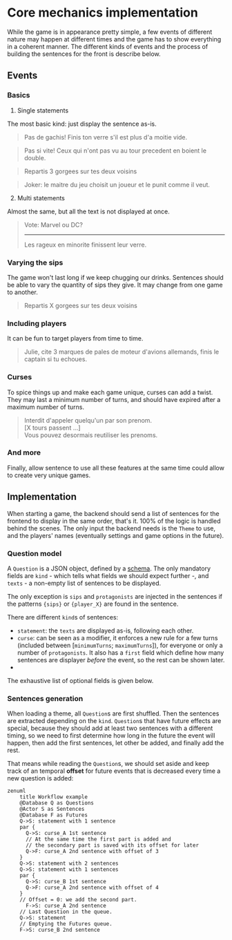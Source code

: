 # Core mechanics implementation

While the game is in appearance pretty simple, a few events of different nature
may happen at different times and the game has to show everything in a coherent
manner. The different kinds of events and the process of building the sentences
for the front is describe below.

## Events

### Basics

1. Single statements

The most basic kind: just display the sentence as-is.

> Pas de gachis! Finis ton verre s'il est plus d'a moitie vide.

> Pas si vite! Ceux qui n'ont pas vu au tour precedent en boient le double.

> Repartis 3 gorgees sur tes deux voisins

> Joker: le maitre du jeu choisit un joueur et le punit comme il veut.

2. Multi statements

Almost the same, but all the text is not displayed at once.

> Vote: Marvel ou DC?<hr>
> Les rageux en minorite finissent leur verre.

### Varying the sips

The game won't last long if we keep chugging our drinks. Sentences should be
able to vary the quantity of sips they give. It may change from one game to
another.

> Repartis X gorgees sur tes deux voisins

### Including players

It can be fun to target players from time to time.

> Julie, cite 3 marques de pales de moteur d'avions allemands, finis le captain si tu echoues.

### Curses

To spice things up and make each game unique, curses can add a twist. They may
last a minimum number of turns, and should have expired after a maximum number
of turns.

> Interdit d'appeler quelqu'un par son prenom.<br>
> [X tours passent ...]<br>
> Vous pouvez desormais reutiliser les prenoms.

### And more

Finally, allow sentence to use all these features at the same time could allow
to create very unique games.

## Implementation

When starting a game, the backend should send a list of sentences for the frontend to display in the same order, that's it. 100% of the logic is handled behind the scenes. The only input the backend needs is the `Theme` to use, and the players' names (eventually settings and game options in the future).

### Question model

A `Question` is a JSON object, defined by a [schema](../config/schemas/question.json). The only mandatory fields are `kind` - which tells what fields we should expect further -, and `texts` - a non-empty list of sentences to be displayed.

The only exception is `sips` and `protagonists` are injected in the sentences if the patterns `{sips}` or `{player_X}` are found in the sentence.

There are different `kind`s of sentences:

- `statement`: the `texts` are displayed as-is, following each other.
- `curse`: can be seen as a modifier, it enforces a new rule for a few turns (included between [`minimumTurns`; `maximumTurns`]), for everyone or only a number of `protagonists`. It also has a `first` field which define how many sentences are displayer *before* the event, so the rest can be shown later.
- 

The exhaustive list of optional fields is given below.

### Sentences generation

When loading a theme, all `Question`s are first shuffled. Then the sentences are extracted depending on the `kind`. `Question`s that have future effects are special, because they should add at least two sentences with a different timing, so we need to first determine how long in the future the event will happen, then add the first sentences, let other be added, and finally add the rest.

That means while reading the `Question`s, we should set aside and keep track of an temporal **offset** for future events that is decreased every time a new question is added:

```mermaid
zenuml
    title Workflow example
    @Database Q as Questions
    @Actor S as Sentences
    @Database F as Futures
    Q->S: statement with 1 sentence
    par {
      Q->S: curse_A 1st sentence
      // At the same time the first part is added and
      // the secondary part is saved with its offset for later
      Q->F: curse_A 2nd sentence with offset of 3
    }
    Q->S: statement with 2 sentences
    Q->S: statement with 1 sentences
    par {
      Q->S: curse_B 1st sentence
      Q->F: curse_A 2nd sentence with offset of 4
    }
    // Offset = 0: we add the second part.
      F->S: curse_A 2nd sentence
    // Last Question in the queue.
    Q->S: statement
    // Emptying the Futures queue.
    F->S: curse_B 2nd sentence
```